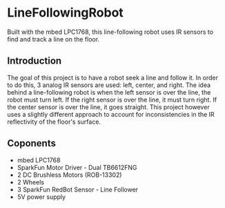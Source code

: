 # LineFollowingRobot
Built with the mbed LPC1768, this line-following robot uses IR sensors to find and track a line on the floor.
## Introduction
The goal of this project is to have a robot seek a line and follow it. In order to do this, 3 analog IR sensors are used: left, center, and right. The idea behind a line-following robot is when the left sensor is over the line, the robot must turn left. If the right sensor is over the line, it must turn right. If the center sensor is over the line, it goes straight. This project however uses a slightly different approach to account for inconsistencies in the IR reflectivity of the floor's surface.

## Coponents
- mbed LPC1768
- SparkFun Motor Driver - Dual TB6612FNG
- 2 DC Brushless Motors (ROB-13302)
- 2 Wheels
- 3 SparkFun RedBot Sensor - Line Follower
- 5V power supply

